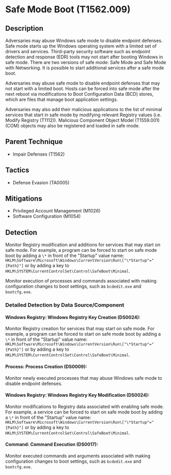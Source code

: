 # Safe Mode Boot (T1562.009)

## Description
Adversaries may abuse Windows safe mode to disable endpoint defenses. Safe mode starts up the Windows operating system with a limited set of drivers and services. Third-party security software such as endpoint detection and response (EDR) tools may not start after booting Windows in safe mode. There are two versions of safe mode: Safe Mode and Safe Mode with Networking. It is possible to start additional services after a safe mode boot.

Adversaries may abuse safe mode to disable endpoint defenses that may not start with a limited boot. Hosts can be forced into safe mode after the next reboot via modifications to Boot Configuration Data (BCD) stores, which are files that manage boot application settings.

Adversaries may also add their malicious applications to the list of minimal services that start in safe mode by modifying relevant Registry values (i.e. Modify Registry (T1112)). Malicious Component Object Model (T1559.001) (COM) objects may also be registered and loaded in safe mode.

## Parent Technique
- Impair Defenses (T1562)

## Tactics
- Defense Evasion (TA0005)

## Mitigations
- Privileged Account Management (M1026)
- Software Configuration (M1054)

## Detection
Monitor Registry modification and additions for services that may start on safe mode. For example, a program can be forced to start on safe mode boot by adding a ```\*``` in front of the "Startup" value name: ```HKLM\Software\Microsoft\Windows\CurrentVersion\Run\["\*Startup"="{Path}"]``` or by adding a key to ```HKLM\SYSTEM\CurrentControlSet\Control\SafeBoot\Minimal```.

Monitor execution of processes and commands associated with making configuration changes to boot settings, such as ```bcdedit.exe``` and ```bootcfg.exe```.

### Detailed Detection by Data Source/Component
#### Windows Registry: Windows Registry Key Creation (DS0024): 
Monitor Registry creation for services that may start on safe mode. For example, a program can be forced to start on safe mode boot by adding a ```\*``` in front of the "Startup" value name: ```HKLM\Software\Microsoft\Windows\CurrentVersion\Run\["\*Startup"="{Path}"]``` or by adding a key to ```HKLM\SYSTEM\CurrentControlSet\Control\SafeBoot\Minimal```.

#### Process: Process Creation (DS0009): 
Monitor newly executed processes that may abuse Windows safe mode to disable endpoint defenses.

#### Windows Registry: Windows Registry Key Modification (DS0024): 
Monitor modifications to Registry data associated with enabling safe mode. For example, a service can be forced to start on safe mode boot by adding a ```\*``` in front of the "Startup" value name: ```HKLM\Software\Microsoft\Windows\CurrentVersion\Run\["\*Startup"="{Path}"]``` or by adding a key to ```HKLM\SYSTEM\CurrentControlSet\Control\SafeBoot\Minimal```.

#### Command: Command Execution (DS0017): 
Monitor executed commands and arguments associated with making configuration changes to boot settings, such as ```bcdedit.exe``` and ```bootcfg.exe```.

